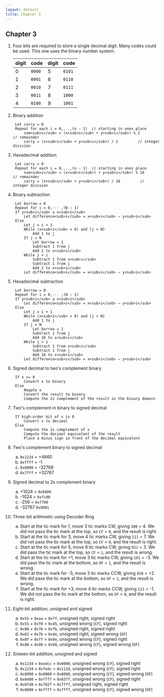 ```yaml
---
layout: default
title: Chapter 3
---
```

<style type="text/css">
    ol ol { list-style-type: lower-alpha; }
</style>

## Chapter 3

1. Four bits are required to store a single decimal digit.
   Many codes could be used. This one uses the binary number system.

    |digit| code |digit| code |
    |-----|------|-----|------|
    |  0  |`0000`|  5  |`0101`|
    |  1  |`0001`|  6  |`0110`|
    |  2  |`0010`|  7  |`0111`|
    |  3  |`0011`|  8  |`1000`|
    |  4  |`0100`|  9  |`1001`|

2. Binary addition

        Let carry = 0
        Repeat for each i = 0,...,(n - 1)  // starting in ones place
            sum<sub>i</sub> = (x<sub>i</sub> + y<sub>i</sub>) % 2           // remainder
            carry = (x<sub>i</sub> + y<sub>i</sub>) / 2         // integer division

3. Hexadecimal addition

        Let carry = 0
        Repeat for each i = 0,...,(n - 1)  // starting in ones place
            sum<sub>i</sub> = (x<sub>i</sub>) + y<sub>i</sub>) % 16           // remainder
            carry = (x<sub>i</sub> + y<sub>i</sub>) / 16         // integer division

4. Binary subtraction

        Let borrow = 0
        Repeat for i = 0,··· ,(N − 1)
        If y<sub>i</sub> ≤ x<sub>i</sub> 
            Let difference<sub>i</sub> = x<sub>i</sub> − y<sub>i</sub>
        Else
            Let j = i + 1
            While (x<sub>i</sub> = 0) and (j < N)
                Add 1 to j
            If j = N
                Let borrow = 1
                Subtract 1 from j
                Add 2 to x<sub>i</sub>
            While j > i
                Subtract 1 from x<sub>i</sub>
                Subtract 1 from j
                Add 2 to x<sub>i</sub>
            Let difference<sub>i</sub> = x<sub>i</sub> − y<sub>i</sub>

5. Hexadecimal subtraction

        Let borrow = 0
        Repeat for i = 0,··· ,(N − 1)
        If y<sub>i</sub> ≤ x<sub>i</sub> 
            Let difference<sub>i</sub> = x<sub>i</sub> − y<sub>i</sub>
        Else
            Let j = i + 1
            While (x<sub>i</sub> = 0) and (j < N)
                Add 1 to j
            If j = N
                Let borrow = 1
                Subtract 1 from j
                Add 16 to x<sub>i</sub>
            While j > i
                Subtract 1 from x<sub>i</sub>
                Subtract 1 from j
                Add 16 to x<sub>i</sub>
            Let difference<sub>i</sub> = x<sub>i</sub> − y<sub>i</sub>

6. Signed decimal to two's complement binary

        If x >= 0
            Convert x to binary
        Else
            Negate x
            Convert the result to binary
            Compute the 2s complement of the result in the binary domain

7. Two's complement in binary to signed decimal

        If high-order bit of x is 0
            Convert x to decimal
        Else
            Compute the 2s complement of x
            Compute the decimal equivalent of the result
            Place a minus sign in front of the decimal equivalent

8.  Two's complement binary to signed decimal
    1. `0x1234` = +4660
    2. `0xffff` = -1
    3. `0x8000` = -32768
    4. `0x7fff` = +32767

9.  Signed decimal to 2s complement binary
    1. +1024 = `0x0400`
    2. -1024 = `0xfc00`
    3. -256 = `0xff00`
    4. -32767 `0x8001`

10. Three-bit arithmetic using Decoder Ring
    1. Start at the tic mark for 1, move 3 tic marks CW, giving `100` = 4. We did not pass the tic mark at the top, so `CF` = `0`, and the result is right.
    2. Start at the tic mark for 3, move 4 tic marks CW, giving `111` = 7. We did not pass the tic mark at the top, so `CF` = `0`, and the result is right.
    3. Start at the tic mark for 5, move 6 tic marks CW, giving `011` = 3. We did pass the tic mark at the top, so `CF` = `1`, and the result is wrong.
    4. Start at the tic mark for +1, move 3 tic marks CW, giving `101` = -3. We did pass the tic mark at the bottom, so `OF` = `1`, and the result is wrong.
    5. Start at the tic mark for -3, move 3 tic marks CCW, giving `010` = +2. We did pass the tic mark at the bottom, so `OF` = `1`, and the result is wrong.
    6. Start at the tic mark for +3, move 4 tic marks CCW, giving `111` = -1. We did not pass the tic mark at the bottom, so `OF` = `0`, and the result is right.

11. Eight-bit addition, unsigned and signed
    1. `0x55` + `0xaa` = `0xff`, unsigned right, signed right
    2. `0x55` + `0xf0` = `0x45`, unsigned wrong (`CF`), signed right
    3. `0x80` + `0x7b` = `0xfb`, unsigned right, signed right
    4. `0x63` + `0x7b` = `0xde`, unsigned right, signed wrong (`OF`)
    5. `0x0f` + `0xff` = `0x0e`, unsigned wrong (`CF`), signed right
    6. `0x80` + `0x80` = `0x00`, unsigned wrong (`CF`), signed wrong (`OF`)

12. Sixteen-bit addition, unsigned and signed
    1. `0x1234` + `0xedcc` = `0x0000`, unsigned wrong (`CF`), signed right
    2. `0x1234` + `0xfedc` = `0x1110`, unsigned wrong (`CF`), signed right
    3. `0x8000` + `0x8000` = `0x0000`, unsigned wrong (`CF`), signed wrong (`OF`)
    4. `0x0400` + `0xffff` = `0x03ff`, unsigned wrong (`CF`), signed right
    5. `0x07d0` + `0x782f` = `0x7fff`, unsigned right, signed right
    6. `0x8000` + `0xffff` = `0x7fff`, unsigned wrong (`CF`), signed wrong (`OF`)
